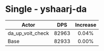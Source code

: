 # Single - yshaarj-da
| Actor | DPS | Increase |
|---|:---:|:---:|
|da_up_voit_check|82963|0.04%|
|Base|82933|0.00%|

